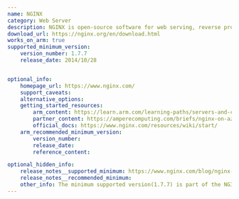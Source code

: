 ```yaml
---
name: NGINX
category: Web Server
description: NGINX is open-source software for web serving, reverse proxying, caching, load balancing, media streaming etc.
download_url: https://nginx.org/en/download.html
works_on_arm: true
supported_minimum_version:
    version_number: 1.7.7
    release_date: 2014/10/28


optional_info:
    homepage_url: https://www.nginx.com/
    support_caveats:
    alternative_options:
    getting_started_resources:
        arm_content: https://learn.arm.com/learning-paths/servers-and-cloud-computing/nginx/
        partner_content: https://amperecomputing.com/briefs/nginx-on-azure-brief
        official_docs: https://www.nginx.com/resources/wiki/start/
    arm_recommended_minimum_version:
        version_number: 
        release_date:
        reference_content:

optional_hidden_info:
    release_notes__supported_minimum: https://www.nginx.com/blog/nginx-plus-r5-released/
    release_notes__recommended_minimum:
    other_info: The minimum supported version(1.7.7) is part of the NGINX Plus Release 5(R5).
---
```

